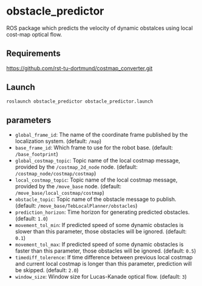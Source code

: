 # obstacle_predictor
ROS package which predicts the velocity of dynamic obstalces using local cost-map optical flow.


## Requirements
https://github.com/rst-tu-dortmund/costmap_converter.git

## Launch
```bash
roslaunch obstacle_predictor obstacle_predictor.launch
```

## parameters
- ```global_frame_id```: The name of the coordinate frame published by the localization system. (default: ```/map```)
- ```base_frame_id```: Which frame to use for the robot base. (default: ```/base_footprint```)
- ```global_costmap_topic```: Topic name of the local costmap message, provided by the ```/costmap_2d_node``` node. (default: ```/costmap_node/costmap/costmap```)
- ```local_costmap_topic```: Topic name of the local costmap message, provided by the ```/move_base``` node. (default: ```/move_base/local_costmap/costmap```)
- ```obstacle_topic```: Topic name of the obstacle message to publish. (default: ```/move_base/TebLocalPlanner/obstacles```)
- ```prediction_horizon```: Time horizon for generating predicted obstacles. (default: ```1.0```)
- ```movement_tol_min```: If predicted speed of some dynamic obstacles is slower than this parameter, those obstacles will be ignored. (default: ```0.1```)
- ```movement_tol_max```: If predicted speed of some dynamic obstacles is faster than this parameter, those obstacles will be ignored. (default: ```0.5```)
- ```timediff_tolerence```: If time difference between previous local costmap and current local costmap is longer than this parameter, prediction will be skipped. (default: ```2.0```)
- ```window_size```: Window size for Lucas-Kanade optical flow. (default: ```3```)
